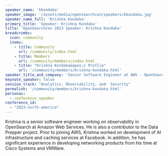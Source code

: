 ```yaml
---
speaker_name: 'kkondaka'
speaker_image: '/assets/media/opensearchcon/speakers/kkondaka.jpg'
speaker_name_full: 'Krishna Kondaka'
primary_title: 'Speaker: Krishna Kondaka'
title: 'OpenSearchCon 2023 Speaker: Krishna Kondaka'
breadcrumbs:
  icon: community
  items:
    - title: Community
      url: /community/index.html
    - title: Members
      url: /community/members/index.html
    - title: "Krishna Kondaka&apos;s Profile"
      url: '/community/members/krishna-kondaka.html'
speaker_title_and_company: 'Senior Software Engineer at AWS - OpenSearch'
keynote_speaker: false
session_track: "Analytics, Observability, and  Security"
permalink: '/community/members/krishna-kondaka.html'
personas:
  - conference_speaker
conference_id:
  - "2023-north-america"
---
```

Krishna is a senior software engineer working on observability in OpenSearch at Amazon Web Services. He is also a contributor to the Data Prepper project. Prior to joining AWS, Krishna worked on development of AI infrastructure and caching services at Facebook. In addition, he has significant experience in developing networking products from his time at Cisco Systems and VMWare.



